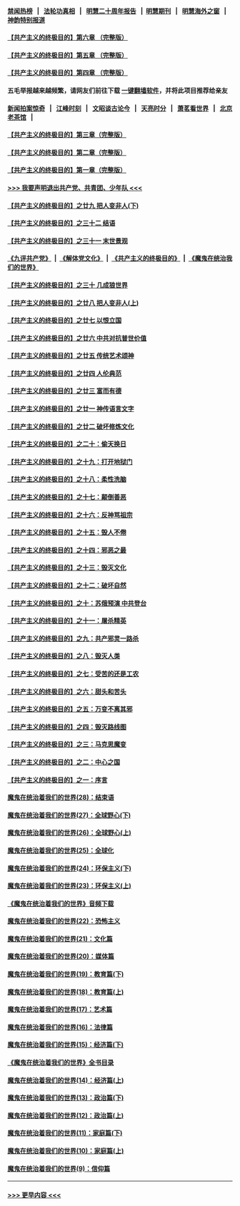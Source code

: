 #### [禁闻热榜](热点新闻.md?=0)  &nbsp;&nbsp;|&nbsp;&nbsp; [法轮功真相](https://github.com/gfw-breaker/truth/blob/master/README.md?=0) &nbsp;&nbsp;|&nbsp;&nbsp; [明慧二十周年报告](https://github.com/gfw-breaker/mh-reports/blob/master/README.md?=0) &nbsp;&nbsp;|&nbsp;&nbsp;[明慧期刊](https://github.com/gfw-breaker/mh-qikan) &nbsp;&nbsp;|&nbsp;&nbsp; [明慧海外之窗](https://github.com/gfw-breaker/mh-news/blob/master/README.md?=0) &nbsp;&nbsp;|&nbsp;&nbsp; [神韵特别报道](https://github.com/gfw-breaker/mh-news/blob/master/shenyun.md?=0)
#### [【共产主义的终极目的】第六章 （完整版）](../pages/nsc422/n11428913.md?t=03131402) 
#### [【共产主义的终极目的】第五章 （完整版）](../pages/nsc422/n11428912.md?t=03131402) 
#### [【共产主义的终极目的】第四章 （完整版）](../pages/nsc422/n11428907.md?t=03131402) 
#### 五毛举报越来越频繁，请网友们前往下载 [一键翻墙软件](https://github.com/gfw-breaker/ssr-accounts)，并将此项目推荐给亲友
#### [新闻拍案惊奇](https://github.com/gfw-breaker/banned-news/blob/master/pages/link4.md) &nbsp;&nbsp;|&nbsp;&nbsp; [江峰时刻](https://github.com/gfw-breaker/banned-news/blob/master/pages/link4.md) &nbsp;&nbsp;|&nbsp;&nbsp; [文昭谈古论今](https://github.com/gfw-breaker/banned-news/blob/master/pages/link4.md) &nbsp;&nbsp;|&nbsp;&nbsp; [天亮时分](https://github.com/gfw-breaker/banned-news/blob/master/pages/link4.md) &nbsp;&nbsp;|&nbsp;&nbsp; [萧茗看世界](https://github.com/gfw-breaker/banned-news/blob/master/pages/link4.md) &nbsp;&nbsp;|&nbsp;&nbsp; [北京老茶馆](https://github.com/gfw-breaker/banned-news/blob/master/pages/link4.md) &nbsp;&nbsp;|&nbsp;&nbsp; 
#### [【共产主义的终极目的】第三章（完整版）](../pages/nsc422/n11428848.md?t=03131402) 
#### [【共产主义的终极目的】第二章（完整版）](../pages/nsc422/n11428831.md?t=03131402) 
#### [【共产主义的终极目的】第一章（完整版）](../pages/nsc422/n11417651.md?t=03131402) 
#### [>>> 我要声明退出共产党、共青团、少年队 <<<](https://github.com/begood0513/goodnews/blob/master/quit/letter.md) 
#### [【共产主义的终极目的】之廿九 把人变非人(下)](../pages/nsc422/n11344140.md?t=03131402) 
#### [【共产主义的终极目的】之三十二 结语](../pages/nsc422/n11360535.md?t=03131402) 
#### [【共产主义的终极目的】之三十一 末世景观](../pages/nsc422/n11351129.md?t=03131402) 
#### [《九评共产党》](https://github.com/begood0513/9ping.md/blob/master/README.md) &nbsp;|&nbsp; [《解体党文化》](../../../../jtdwh.md/blob/master/README.md)  &nbsp;|&nbsp; [《共产主义的终极目的》](../../../../gczydzjmd.md/blob/master/README.md) &nbsp;|&nbsp; [《魔鬼在统治我们的世界》](../../../../mgztzwmdsj.md/blob/master/README.md) 
#### [【共产主义的终极目的】之三十 几成狼世界](../pages/nsc422/n11348280.md?t=03131402) 
#### [【共产主义的终极目的】之廿八 把人变非人(上)](../pages/nsc422/n11340492.md?t=03131402) 
#### [【共产主义的终极目的】之廿七 以恨立国](../pages/nsc422/n11336944.md?t=03131402) 
#### [【共产主义的终极目的】之廿六 中共对抗普世价值](../pages/nsc422/n11324785.md?t=03131402) 
#### [【共产主义的终极目的】之廿五 传统艺术颂神](../pages/nsc422/n11296396.md?t=03131402) 
#### [【共产主义的终极目的】之廿四 人伦典范](../pages/nsc422/n11296397.md?t=03131402) 
#### [【共产主义的终极目的】之廿三 富而有德](../pages/nsc422/n11283598.md?t=03131402) 
#### [【共产主义的终极目的】之廿一 神传语言文字](../pages/nsc422/n11263265.md?t=03131402) 
#### [【共产主义的终极目的】之廿二 破坏修炼文化](../pages/nsc422/n11245728.md?t=03131402) 
#### [【共产主义的终极目的】之二十：偷天换日](../pages/nsc422/n11238846.md?t=03131402) 
#### [【共产主义的终极目的】之十九：打开地狱门](../pages/nsc422/n11206376.md?t=03131402) 
#### [【共产主义的终极目的】之十八：柔性洗脑](../pages/nsc422/n11199994.md?t=03131402) 
#### [【共产主义的终极目的】之十七：颠倒善恶](../pages/nsc422/n11179782.md?t=03131402) 
#### [【共产主义的终极目的】之十六：反神骂祖宗](../pages/nsc422/n11166798.md?t=03131402) 
#### [【共产主义的终极目的】之十五：毁人不倦](../pages/nsc422/n11166792.md?t=03131402) 
#### [【共产主义的终极目的】之十四：邪恶之最](../pages/nsc422/n11150249.md?t=03131402) 
#### [【共产主义的终极目的】之十三：毁灭文化](../pages/nsc422/n11135227.md?t=03131402) 
#### [【共产主义的终极目的】之十二：破坏自然](../pages/nsc422/n11135214.md?t=03131402) 
#### [【共产主义的终极目的】之十：苏俄预演 中共登台](../pages/nsc422/n11118424.md?t=03131402) 
#### [【共产主义的终极目的】之十一：屠杀精英](../pages/nsc422/n11118442.md?t=03131402) 
#### [【共产主义的终极目的】之九：共产邪灵一路杀](../pages/nsc422/n11114139.md?t=03131402) 
#### [【共产主义的终极目的】之八：毁灭人类](../pages/nsc422/n11108503.md?t=03131402) 
#### [【共产主义的终极目的】之七：受苦的还是工农](../pages/nsc422/n11101809.md?t=03131402) 
#### [【共产主义的终极目的】之六：甜头和苦头](../pages/nsc422/n11096971.md?t=03131402) 
#### [【共产主义的终极目的】之五：万变不离其邪](../pages/nsc422/n11091285.md?t=03131402) 
#### [【共产主义的终极目的】之四：毁灭路线图](../pages/nsc422/n11086284.md?t=03131402) 
#### [【共产主义的终极目的】之三：马克思魔变](../pages/nsc422/n11061941.md?t=03131402) 
#### [【共产主义的终极目的】之二：中心之国](../pages/nsc422/n11047728.md?t=03131402) 
#### [【共产主义的终极目的】之一：序言](../pages/nsc422/n11086077.md?t=03131402) 
#### [魔鬼在统治着我们的世界(28)：结束语](../pages/nsc422/n10936246.md?t=03131402) 
#### [魔鬼在统治着我们的世界(27)：全球野心(下)](../pages/nsc422/n10928319.md?t=03131402) 
#### [魔鬼在统治着我们的世界(26)：全球野心(上)](../pages/nsc422/n10900318.md?t=03131402) 
#### [魔鬼在统治着我们的世界(25)：全球化](../pages/nsc422/n10788205.md?t=03131402) 
#### [魔鬼在统治着我们的世界(24)：环保主义(下)](../pages/nsc422/n10695307.md?t=03131402) 
#### [魔鬼在统治着我们的世界(23)：环保主义(上)](../pages/nsc422/n10688613.md?t=03131402) 
#### [《魔鬼在统治着我们的世界》音频下载](../pages/nsc422/n10635553.md?t=03131402) 
#### [魔鬼在统治着我们的世界(22)：恐怖主义](../pages/nsc422/n10614727.md?t=03131402) 
#### [魔鬼在统治着我们的世界(21)：文化篇](../pages/nsc422/n10597706.md?t=03131402) 
#### [魔鬼在统治着我们的世界(20)：媒体篇](../pages/nsc422/n10586579.md?t=03131402) 
#### [魔鬼在统治着我们的世界(19)：教育篇(下)](../pages/nsc422/n10564808.md?t=03131402) 
#### [魔鬼在统治着我们的世界(18)：教育篇(上)](../pages/nsc422/n10526970.md?t=03131402) 
#### [魔鬼在统治着我们的世界(17)：艺术篇](../pages/nsc422/n10499093.md?t=03131402) 
#### [魔鬼在统治着我们的世界(16)：法律篇](../pages/nsc422/n10485969.md?t=03131402) 
#### [魔鬼在统治着我们的世界(15)：经济篇(下)](../pages/nsc422/n10469975.md?t=03131402) 
#### [《魔鬼在统治着我们的世界》全书目录](../pages/nsc422/n10464261.md?t=03131402) 
#### [魔鬼在统治着我们的世界(14)：经济篇(上)](../pages/nsc422/n10457370.md?t=03131402) 
#### [魔鬼在统治着我们的世界(13)：政治篇(下)](../pages/nsc422/n10448270.md?t=03131402) 
#### [魔鬼在统治着我们的世界(12)：政治篇(上)](../pages/nsc422/n10444576.md?t=03131402) 
#### [魔鬼在统治着我们的世界(11)：家庭篇(下)](../pages/nsc422/n10440961.md?t=03131402) 
#### [魔鬼在统治着我们的世界(10)：家庭篇(上)](../pages/nsc422/n10435448.md?t=03131402) 
#### [魔鬼在统治着我们的世界(9)：信仰篇](../pages/nsc422/n10432159.md?t=03131402) 

----
#### [ >>> 更早内容 <<< ](../indexes/nsc422-earlier.md)
